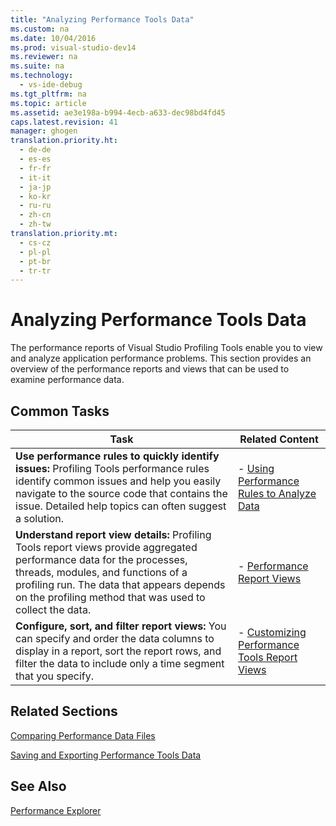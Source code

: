 ```yaml
---
title: "Analyzing Performance Tools Data"
ms.custom: na
ms.date: 10/04/2016
ms.prod: visual-studio-dev14
ms.reviewer: na
ms.suite: na
ms.technology: 
  - vs-ide-debug
ms.tgt_pltfrm: na
ms.topic: article
ms.assetid: ae3e198a-b994-4ecb-a633-dec98bd4fd45
caps.latest.revision: 41
manager: ghogen
translation.priority.ht: 
  - de-de
  - es-es
  - fr-fr
  - it-it
  - ja-jp
  - ko-kr
  - ru-ru
  - zh-cn
  - zh-tw
translation.priority.mt: 
  - cs-cz
  - pl-pl
  - pt-br
  - tr-tr
---
```

# Analyzing Performance Tools Data
The performance reports of Visual Studio Profiling Tools enable you to view and analyze application performance problems. This section provides an overview of the performance reports and views that can be used to examine performance data.  
  
## Common Tasks  
  
|Task|Related Content|  
|----------|---------------------|  
|**Use performance rules to quickly identify issues:** Profiling Tools performance rules identify common issues and help you easily navigate to the source code that contains the issue. Detailed help topics can often suggest a solution.|-   [Using Performance Rules to Analyze Data](../VS_IDE/Using-Performance-Rules-to-Analyze-Data.md)|  
|**Understand report view details:** Profiling Tools report views provide aggregated performance data for the processes, threads, modules, and functions of a profiling run. The data that appears depends on the profiling method that was used to collect the data.|-   [Performance Report Views](../VS_IDE/Performance-Report-Views.md)|  
|**Configure, sort, and filter report views:** You can specify and order the data columns to display in a report, sort the report rows, and filter the data to include only a time segment that you specify.|-   [Customizing Performance Tools Report Views](../VS_IDE/Customizing-Performance-Tools-Report-Views.md)|  
  
## Related Sections  
 [Comparing Performance Data Files](../VS_IDE/Comparing-Performance-Data-Files.md)  
  
 [Saving and Exporting Performance Tools Data](../VS_IDE/Saving-and-Exporting-Performance-Tools-Data.md)  
  
## See Also  
 [Performance Explorer](../VS_IDE/Performance-Explorer.md)